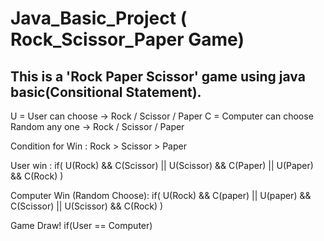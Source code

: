 # Java_Basic_Project ( Rock_Scissor_Paper Game)
This is a 'Rock Paper Scissor' game using java basic(Consitional Statement).
----------------------------------------------------------------------------
U = User can choose -> Rock / Scissor / Paper 
C = Computer can choose Random any one -> Rock / Scissor / Paper

Condition for Win : Rock > Scissor > Paper

User win : 
  if( U(Rock) && C(Scissor) || U(Scissor) && C(Paper) || U(Paper) && C(Rock) )
  
Computer Win (Random Choose):
  if( U(Rock) && C(paper) || U(paper) && C(Scissor) || U(Scissor) && C(Rock) )

Game Draw!
  if(User == Computer)

